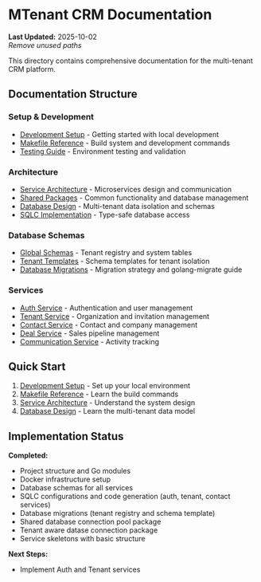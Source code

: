 # MTenant CRM Documentation

**Last Updated:** 2025-10-02\
*Remove unused paths*

This directory contains comprehensive documentation for the multi-tenant CRM platform.

## Documentation Structure

### Setup & Development
- [Development Setup](./development/setup.md) - Getting started with local development
- [Makefile Reference](./development/makefile.md) - Build system and development commands
- [Testing Guide](./development/testing.md) - Environment testing and validation

### Architecture
- [Service Architecture](./architecture/services.md) - Microservices design and communication
- [Shared Packages](./architecture/shared-packages.md) - Common functionality and database management
- [Database Design](./architecture/database.md) - Multi-tenant data isolation and schemas
- [SQLC Implementation](./architecture/sqlc.md) - Type-safe database access

### Database Schemas
- [Global Schemas](./database/global/) - Tenant registry and system tables
- [Tenant Templates](./database/tenant-template/) - Schema templates for tenant isolation
- [Database Migrations](./database/migrations/) - Migration strategy and golang-migrate guide

### Services
- [Auth Service](./services/auth-service.md) - Authentication and user management
- [Tenant Service](./services/tenant-service.md) - Organization and invitation management
- [Contact Service](./services/contact-service.md) - Contact and company management
- [Deal Service](./services/deal-service.md) - Sales pipeline management
- [Communication Service](./services/communication-service.md) - Activity tracking

## Quick Start

1. [Development Setup](./development/setup.md) - Set up your local environment
2. [Makefile Reference](./development/makefile.md) - Learn the build commands
3. [Service Architecture](./architecture/services.md) - Understand the system design
4. [Database Design](./architecture/database.md) - Learn the multi-tenant data model

## Implementation Status

**Completed:**
- Project structure and Go modules
- Docker infrastructure setup
- Database schemas for all services
- SQLC configurations and code generation (auth, tenant, contact services)
- Database migrations (tenant registry and schema template)
- Shared database connection pool package
- Tenant aware datase connection package
- Service skeletons with basic structure

**Next Steps:**
- Implement Auth and Tenant services